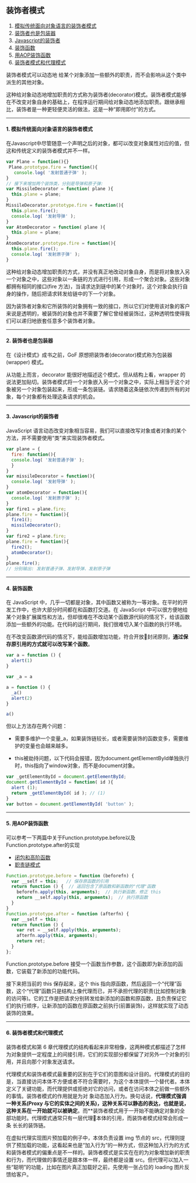 ## 装饰者模式

1. [模拟传统面向对象语言的装饰者模式](#1)
2. [装饰者也是包装器](#2)
3. [Javascript的装饰者](#3)
4. [装饰函数](#4)
5. [用AOP装饰函数](#5)
6. [装饰者模式和代理模式](#6)



装饰者模式可以动态地 给某个对象添加一些额外的职责，而不会影响从这个类中派生的其他对象。

这种给对象动态地增加职责的方式称为装饰者(decorator)模式。装饰者模式能够在不改变对象自身的基础上，在程序运行期间给对象动态地添加职责。跟继承相比，装饰者是一种更轻便灵活的做法，这是一种“即用即付”的方式。

---
#### <a name="1">1. 模拟传统面向对象语言的装饰者模式</a>

  在Javascript中尽管随意一个声明之后的对象，都可以改变对象属性对应的值，但这和传统定义的装饰者模式并不一样。

  ```javascript
  var Plane = function(){}
   Plane.prototype.fire = function(){ 
     console.log( '发射普通子弹' );
  }
  // 接下来增加两个装饰类，分别是导弹和原子弹:
  var MissileDecorator = function( plane ){ 
    this.plane = plane;
  }
  MissileDecorator.prototype.fire = function(){ 
    this.plane.fire();
    console.log( '发射导弹' );
  }
  var AtomDecorator = function( plane ){ 
    this.plane = plane;
  }
  AtomDecorator.prototype.fire = function(){ 
    this.plane.fire();
    console.log( '发射原子弹' );
  }
  ```
  这种给对象动态增加职责的方式，并没有真正地改动对象自身，而是将对象放入另一个对象之中，这些对象以一条链的方式进行引用，形成一个聚合对象。这些对象都拥有相同的接口(fire 方法)，当请求达到链中的某个对象时，这个对象会执行自身的操作，随后把请求转发给链中的下一个对象。

  因为装饰者对象和它所装饰的对象拥有一致的接口，所以它们对使用该对象的客户来说是透明的，被装饰的对象也并不需要了解它曾经被装饰过，这种透明性使得我们可以递归地嵌套任意多个装饰者对象。


---
#### <a name="2">2. 装饰者也是包装器</a>

  在《设计模式》成书之前，GoF 原想把装饰者(decorator)模式称为包装器(wrapper) 模式。
  
  从功能上而言，decorator 能很好地描述这个模式，但从结构上看，wrapper 的说法更加贴切。装饰者模式将一个对象嵌入另一个对象之中，实际上相当于这个对象被另一个对象包装起来，形成一条包装链。请求随着这条链依次传递到所有的对象，每个对象都有处理这条请求的机会。


---
#### <a name="3">3. Javascript的装饰者</a>
  
  JavaScript 语言动态改变对象相当容易，我们可以直接改写对象或者对象的某个方法，并不需要使用“类”来实现装饰者模式。

  ```javascript
  var plane = {
    fire: function(){
    console.log( '发射普通子弹' ); 
    }
  }
  var missileDecorator = function(){ 
    console.log( '发射导弹' );
  }
  var atomDecorator = function(){ 
    console.log( '发射原子弹' );
  }
  var fire1 = plane.fire;
  plane.fire = function(){ 
    fire1();
    missileDecorator(); 
  }
  var fire2 = plane.fire;
  plane.fire = function(){ 
    fire2();
    atomDecorator(); 
  }
  plane.fire();
  // 分别输出: 发射普通子弹、发射导弹、发射原子弹
  ```


---
#### <a name="4">4. 装饰函数</a>

  在 JavaScript 中，几乎一切都是对象，其中函数又被称为一等对象。在平时的开发工作中，也许大部分时间都在和函数打交道。在 JavaScript 中可以很方便地给某个对象扩展属性和方法，但却很难在不改动某个函数源代码的情况下，给该函数添加一些额外的功能。在代码的运行期间，我们很难切入某个函数的执行环境。

  在不改变函数源代码的情况下，能给函数增加功能，符合开放封闭原则，**通过保存原引用的方式就可以改写某个函数**。

  ```javascript
  var a = function () {
    alert(1)
  }

  var _a = a

  a = function () {
    _a()
    alert(2)
  }

  a()
  ```

  但以上方法存在两个问题：

  * 需要多维护一个变量_a，如果装饰链较长，或者需要装饰的函数变多，需要维护的变量也会越来越多。

  * this被劫持问题，以下代码会报错，因为document.getElementById单独执行时，this指向了window对象，而不是document对象。

  ```javascript
  var _getElementById = document.getElementById;
  document.getElementById = function( id ){ 
    alert (1);
    return _getElementById( id ); // (1) 
  }
  var button = document.getElementById( 'button' );
  ```

  
---
#### <a name="5">5. 用AOP装饰函数</a>

  可以参考一下两篇中关于Function.prototype.before以及Function.prototype.after的实现

  * [闭包和高阶函数](./JavaScript设计模式/一基础知识/闭包和高阶函数.md)
  * [职责链模式](./JavaScript设计模式/二设计模式/职责链模式.md)

  ```javascript
  Function.prototype.before = function (beforefn) {
    var __self = this;   // 保存原函数的引用
    return function () {  // 返回包含了原函数和新函数的"代理"函数
      beforefn.apply(this, arguments);  // 执行新函数，修正 this
      return __self.apply(this, arguments);  // 执行原函数
    }
  }
  Function.prototype.after = function (afterfn) {
    var __self = this;
    return function () {
      var ret = __self.apply(this, arguments);
      afterfn.apply(this, arguments);
      return ret;
    }
  };
  ```

  Function.prototype.before 接受一个函数当作参数，这个函数即为新添加的函数，它装载了新添加的功能代码。

  接下来把当前的 this 保存起来，这个 this 指向原函数，然后返回一个“代理”函数，这个“代理”函数只是结构上像代理而已，并不承担代理的职责(比如控制对象的访问等)。它的工作是把请求分别转发给新添加的函数和原函数，且负责保证它们的执行顺序，让新添加的函数在原函数之前执行(前置装饰)，这样就实现了动态装饰的效果。


---
#### <a name="6">6. 装饰者模式和代理模式</a>

  装饰者模式和第 6 章代理模式的结构看起来非常相像，这两种模式都描述了怎样为对象提供一定程度上的间接引用，它们的实现部分都保留了对另外一个对象的引用，并且向那个对象发送请求。
  
  代理模式和装饰者模式最重要的区别在于它们的意图和设计目的。代理模式的目的是，当直接访问本体不方便或者不符合需要时，为这个本体提供一个替代者。本体定义了关键功能，而代理提供或拒绝对它的访问，或者在访问本体之前做一些额外的事情。装饰者模式的作用就是为对 象动态加入行为。换句话说，**代理模式强调一种关系(Proxy 与它的实体之间的关系)，这种关系可以静态的表达，也就是说，这种关系在一开始就可以被确定**。而**装饰者模式用于一开始不能确定对象的全部功能时。代理模式通常只有一层代理本体的引用，而装饰者模式经常会形成一条 长长的装饰链。

  在虚拟代理实现图片预加载的例子中，本体负责设置 img 节点的 src，代理则提供了预加载的功能，这看起来也是“加入行为”的一种方式，但这种加入行为的方式和装饰者模式的偏重点是不一样的。装饰者模式是实实在在的为对象增加新的职责和行为，而代理做的事情还是跟本体一样，最终都是设置 src。但代理可以加入一些“聪明”的功能，比如在图片真正加载好之前，先使用一张占位的 loading 图片反馈给客户。


  